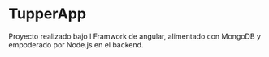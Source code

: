 # TupperApp

Proyecto realizado bajo l Framwork de angular, alimentado con MongoDB y empoderado por Node.js en el backend.

